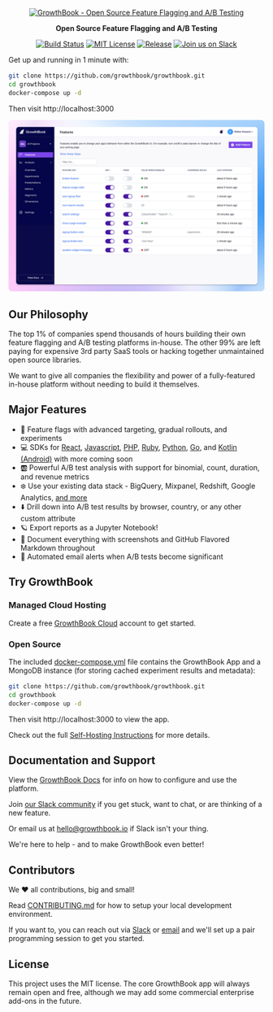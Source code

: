 <p align="center"><a href="https://www.growthbook.io"><img src="https://cdn.growthbook.io/growthbook-logo@2x.png" width="400px" alt="GrowthBook - Open Source Feature Flagging and A/B Testing" /></a></p>
<p align="center"><b>Open Source Feature Flagging and A/B Testing</b></p>
<p align="center">
    <a href="https://github.com/growthbook/growthbook/actions/workflows/ci.yml"><img src="https://img.shields.io/github/workflow/status/growthbook/growthbook/CI" alt="Build Status" height="22"/></a>
    <a href="https://github.com/growthbook/growthbook/blob/main/LICENSE"><img src="https://img.shields.io/github/license/growthbook/growthbook" alt="MIT License" height="22"/></a>
    <a href="https://github.com/growthbook/growthbook/releases"><img src="https://img.shields.io/github/v/release/growthbook/growthbook?color=blue&sort=semver" alt="Release" height="22"/></a>
    <a href="https://slack.growthbook.io?ref=readme-badge"><img src="https://img.shields.io/badge/slack-join-E01E5A?logo=slack" alt="Join us on Slack" height="22"/></a>
</p>

Get up and running in 1 minute with:

```sh
git clone https://github.com/growthbook/growthbook.git
cd growthbook
docker-compose up -d
```

Then visit http://localhost:3000

[![GrowthBook Screenshot](/features-screenshot.png)](https://www.growthbook.io)

## Our Philosophy

The top 1% of companies spend thousands of hours building their own feature flagging and A/B testing platforms in-house.
The other 99% are left paying for expensive 3rd party SaaS tools or hacking together unmaintained open source libraries.

We want to give all companies the flexibility and power of a fully-featured in-house platform without needing to build it themselves.

## Major Features

- 🏁 Feature flags with advanced targeting, gradual rollouts, and experiments
- 💻 SDKs for [React](https://docs.growthbook.io/lib/react), [Javascript](https://docs.growthbook.io/lib/js), [PHP](https://docs.growthbook.io/lib/php), [Ruby](https://docs.growthbook.io/lib/ruby), [Python](https://docs.growthbook.io/lib/python), [Go](https://docs.growthbook.io/lib/go), and [Kotlin (Android)](https://docs.growthbook.io/lib/kotlin) with more coming soon
- 🆎 Powerful A/B test analysis with support for binomial, count, duration, and revenue metrics
- ❄️ Use your existing data stack - BigQuery, Mixpanel, Redshift, Google Analytics, [and more](https://docs.growthbook.io/app/datasources)
- ⬇️ Drill down into A/B test results by browser, country, or any other custom attribute
- 🪐 Export reports as a Jupyter Notebook!
- 📝 Document everything with screenshots and GitHub Flavored Markdown throughout
- 🔔 Automated email alerts when A/B tests become significant

## Try GrowthBook

### Managed Cloud Hosting

Create a free [GrowthBook Cloud](https://app.growthbook.io) account to get started.

### Open Source

The included [docker-compose.yml](https://github.com/growthbook/growthbook/blob/main/docker-compose.yml) file contains the GrowthBook App and a MongoDB instance (for storing cached experiment results and metadata):

```sh
git clone https://github.com/growthbook/growthbook.git
cd growthbook
docker-compose up -d
```

Then visit http://localhost:3000 to view the app.

Check out the full [Self-Hosting Instructions](https://docs.growthbook.io/self-host) for more details.

## Documentation and Support

View the [GrowthBook Docs](https://docs.growthbook.io) for info on how to configure and use the platform.

Join [our Slack community](https://slack.growthbook.io?ref=readme-support) if you get stuck, want to chat, or are thinking of a new feature.

Or email us at [hello@growthbook.io](mailto:hello@growthbook.io) if Slack isn't your thing.

We're here to help - and to make GrowthBook even better!

## Contributors

We ❤️ all contributions, big and small!

Read [CONTRIBUTING.md](/CONTRIBUTING.md) for how to setup your local development environment.

If you want to, you can reach out via [Slack](https://slack.growthbook.io?ref=readme-contributing) or [email](mailto:hello@growthbook.io) and we'll set up a pair programming session to get you started.

## License

This project uses the MIT license. The core GrowthBook app will always remain open and free, although we may add some commercial enterprise add-ons in the future.
